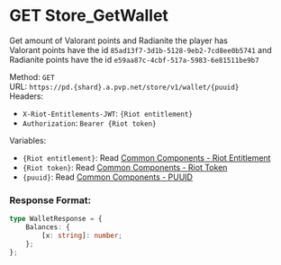 <!--

This file is automatically generated!
Do not edit it directly!
See https://github.com/techchrism/valorant-api-docs/blob/trunk/contributing.md for more information.

-->

# GET Store_GetWallet

Get amount of Valorant points and Radianite the player has  
Valorant points have the id `85ad13f7-3d1b-5128-9eb2-7cd8ee0b5741` and Radianite points have the id `e59aa87c-4cbf-517a-5983-6e81511be9b7`  


Method: `GET`  
URL: `https://pd.{shard}.a.pvp.net/store/v1/wallet/{puuid}`  
Headers:
 - `X-Riot-Entitlements-JWT`: `{Riot entitlement}`
 - `Authorization`: `Bearer {Riot token}`

Variables:
 - `{Riot entitlement}`: Read [Common Components - Riot Entitlement](../common-components.md#riot-entitlement)
 - `{Riot token}`: Read [Common Components - Riot Token](../common-components.md#riot-token)
 - `{puuid}`: Read [Common Components - PUUID](../common-components.md#puuid)


### Response Format:
```ts
type WalletResponse = {
    Balances: {
        [x: string]: number;
    };
};
```
